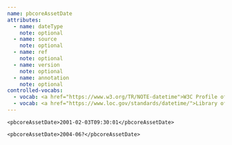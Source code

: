 ```yaml
---
name: pbcoreAssetDate
attributes:
  - name: dateType
    note: optional
  - name: source
    note: optional
  - name: ref
    note: optional
  - name: version
    note: optional
  - name: annotation
    note: optional
controlled-vocabs:
  - vocab: <a href="https://www.w3.org/TR/NOTE-datetime">W3C Profile of ISO 8601 Representation of dates and times</a>
  - vocab: <a href="https://www.loc.gov/standards/datetime/">Library of Congress Extended Date/Time Format</a>
---
```

~~~~
<pbcoreAssetDate>2001-02-03T09:30:01</pbcoreAssetDate>
~~~~

~~~~
<pbcoreAssetDate>2004-06?</pbcoreAssetDate>
~~~~
